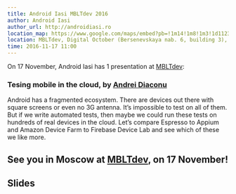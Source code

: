 ```yaml
---
title: Android Iasi MBLTdev 2016
author: Android Iasi
author_url: http://androidiasi.ro
location_map: https://www.google.com/maps/embed?pb=!1m14!1m8!1m3!1d1123.0280279885976!2d37.608628!3d55.740155!3m2!1i1024!2i768!4f13.1!3m3!1m2!1s0x46b54baa4260cbdf%3A0xf1d6b63adb439a88!2sDigital+October!5e0!3m2!1sen!2s!4v1479328233397
location: MBLTdev, Digital October (Bersenevskaya nab. 6, building 3), Moscow,  [(mbltdev.ru)](http://mbltdev.ru/en)
time: 2016-11-17 11:00
---
```


On 17 November, Android Iasi has 1 presentation at [MBLTdev](http://mbltdev.ru/en):

### Tesing mobile in the cloud, by [Andrei Diaconu](http://andreidiaconu.com)

Android has a fragmented ecosystem. There are devices out there with square screens or even no 3G antenna. It’s impossible to test on all of them. But if we write automated tests, then maybe we could run these tests on hundreds of real devices in the cloud. Let’s compare Espresso to Appium and Amazon Device Farm to Firebase Device Lab and see which of these we like more.

## See you in Moscow at [MBLTdev](http://mbltdev.ru/en), on 17 November!

## Slides
<script async class="speakerdeck-embed" data-id="392baeee792a43b39fedd3d1c2a4b520" data-ratio="1.33333333333333" src="//speakerdeck.com/assets/embed.js"></script>